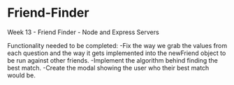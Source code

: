 # Friend-Finder
Week 13 - Friend Finder - Node and Express Servers

Functionality needed to be completed:
-Fix the way we grab the values from each question and the way it gets implemented into the newFriend object to be run against other friends.
-Implement the algorithm behind finding the best match.
-Create the modal showing the user who their best match would be.